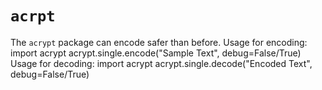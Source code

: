 # `acrpt`

The `acrypt` package can encode safer than before.
Usage for encoding:
    import acrypt
    acrypt.single.encode("Sample Text", debug=False/True)
Usage for decoding:
    import acrypt
    acrypt.single.decode("Encoded Text", debug=False/True)